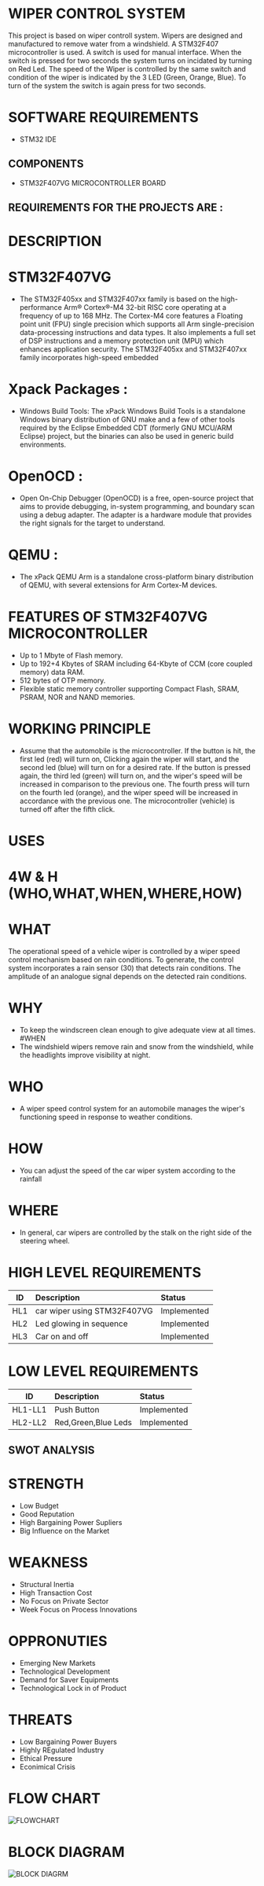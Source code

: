 # WIPER CONTROL SYSTEM

This project is based on wiper controll system. Wipers are designed and manufactured to remove water from a windshield. A STM32F407 microcontroller is used.
A switch is used for manual interface. When the switch is pressed for two seconds the system turns on incidated by turning on Red Led. The speed of the Wiper
is controlled by the same switch and condition of the wiper is indicated by the 3 LED (Green, Orange, Blue). To turn of the system the switch is again press for 
two seconds.

# SOFTWARE REQUIREMENTS
* STM32 IDE 
## COMPONENTS 
* STM32F407VG MICROCONTROLLER BOARD
## REQUIREMENTS FOR THE PROJECTS ARE :
# DESCRIPTION
# STM32F407VG
* The STM32F405xx and STM32F407xx family is based on the high-performance Arm® Cortex®-M4 32-bit RISC core operating at a frequency of up to 168 MHz. The Cortex-M4 core features a Floating point unit (FPU) single precision which supports all Arm single-precision data-processing instructions and data types. It also implements a full set of DSP instructions and a memory protection unit (MPU) which enhances application security. The STM32F405xx and STM32F407xx family incorporates high-speed embedded 
# Xpack Packages :
* Windows Build Tools:
The xPack Windows Build Tools is a standalone Windows binary distribution of GNU make and a few of other tools required by the Eclipse Embedded CDT (formerly GNU MCU/ARM Eclipse) project, but the binaries can also be used in generic build environments.
# OpenOCD :
* Open On-Chip Debugger (OpenOCD) is a free, open-source project that aims to provide debugging, in-system programming, and boundary scan using a debug adapter. The adapter is a hardware module that provides the right signals for the target to understand.
# QEMU :
* The xPack QEMU Arm is a standalone cross-platform binary distribution of QEMU, with several extensions for Arm Cortex-M devices.
# FEATURES OF STM32F407VG MICROCONTROLLER
 * Up to 1 Mbyte of Flash memory.
 * Up to 192+4 Kbytes of SRAM including 64-Kbyte of CCM (core coupled memory) data RAM.
 * 512 bytes of OTP memory.
 * Flexible static memory controller supporting Compact Flash, SRAM, PSRAM, NOR and NAND memories.
# WORKING PRINCIPLE
 * Assume that the automobile is the microcontroller. If the button is hit, the first led (red) will turn on, Clicking again  the wiper will start, and the second led (blue) will turn on for a desired rate. If the button is pressed again, the third led (green) will turn on, and the wiper's speed will be increased in comparison to the previous one. The fourth press will turn on the fourth led (orange), and the wiper speed will be increased in accordance with the previous one. The microcontroller (vehicle) is turned off after the fifth click.
# USES

# 4W & H (WHO,WHAT,WHEN,WHERE,HOW)
# WHAT
The operational speed of a vehicle wiper is controlled by a wiper speed control mechanism based on rain conditions. To generate, the control system incorporates a rain sensor (30) that detects rain conditions. The amplitude of an analogue signal depends on the detected rain conditions.
# WHY
* To keep the windscreen clean enough to give adequate view at all times.
#WHEN
* The windshield wipers remove rain and snow from the windshield, while the headlights improve visibility at night.
# WHO
* A wiper speed control system for an automobile manages the wiper's functioning speed in response to weather conditions.
# HOW
* You can adjust the speed of the car wiper system according to the rainfall
# WHERE
* In general, car wipers are controlled by the stalk on the right side of the steering wheel.
# HIGH LEVEL REQUIREMENTS
| ID | Description | Status |
| ---|:------------|:-------|
| HL1 | car wiper using STM32F407VG | Implemented |
| HL2 | Led glowing in sequence| Implemented |
| HL3 | Car on and off | Implemented |
# LOW LEVEL REQUIREMENTS
| ID | Description | Status |
| ---|:------------|:-------|
| HL1-LL1 | Push Button | Implemented | 
| HL2-LL2 | Red,Green,Blue Leds | Implemented |
## SWOT ANALYSIS
# STRENGTH
* Low Budget
* Good Reputation
* High Bargaining Power Supliers
* Big Influence on the Market
# WEAKNESS
* Structural Inertia
* High Transaction Cost
* No Focus on Private Sector
* Week Focus on Process Innovations
# OPPRONUTIES
* Emerging New Markets 
* Technological Development
* Demand for Saver Equipments
* Technological Lock in of Product
# THREATS
* Low Bargaining Power Buyers
* Highly REgulated Industry
* Ethical Pressure
* Econimical Crisis

# FLOW CHART

![FLOWCHART](https://user-images.githubusercontent.com/101510031/168426364-6cad7adf-3146-4b71-8142-4cfb2f6509ac.png)

# BLOCK DIAGRAM

![BLOCK DIAGRM](https://user-images.githubusercontent.com/101510031/168426790-cdce1070-74ea-48bc-a2cb-e8ec6c93ebd2.png)
